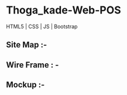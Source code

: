 # Thoga_kade-Web-POS
HTML5 | CSS | JS | Bootstrap


<h2>Site Map :-  <a href ="https://www.gloomaps.com/nrRoaZcHWk"></a></h2>
<h2>Wire Frame : - </h2>
<h2>Mockup :- </h2>
